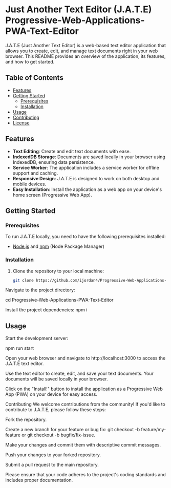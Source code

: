 # Just Another Text Editor (J.A.T.E) Progressive-Web-Applications-PWA-Text-Editor

J.A.T.E (Just Another Text Editor) is a web-based text editor application that allows you to create, edit, and manage text documents right in your web browser. This README provides an overview of the application, its features, and how to get started.

## Table of Contents

- [Features](#features)
- [Getting Started](#getting-started)
  - [Prerequisites](#prerequisites)
  - [Installation](#installation)
- [Usage](#usage)
- [Contributing](#contributing)
- [License](#license)

## Features

- **Text Editing**: Create and edit text documents with ease.
- **IndexedDB Storage**: Documents are saved locally in your browser using IndexedDB, ensuring data persistence.
- **Service Worker**: The application includes a service worker for offline support and caching.
- **Responsive Design**: J.A.T.E is designed to work on both desktop and mobile devices.
- **Easy Installation**: Install the application as a web app on your device's home screen (Progressive Web App).

## Getting Started

### Prerequisites

To run J.A.T.E locally, you need to have the following prerequisites installed:

- [Node.js](https://nodejs.org/) and [npm](https://www.npmjs.com/) (Node Package Manager)

### Installation

1. Clone the repository to your local machine:

   ```bash
   git clone https://github.com/ijordan4/Progressive-Web-Applications-PWA-Text-Editor.git

Navigate to the project directory:

cd Progressive-Web-Applications-PWA-Text-Editor

Install the project dependencies:
npm i

## Usage
Start the development server:

npm run start

Open your web browser and navigate to http://localhost:3000 to access the J.A.T.E text editor.

Use the text editor to create, edit, and save your text documents. Your documents will be saved locally in your browser.

Click on the "Install!" button to install the application as a Progressive Web App (PWA) on your device for easy access.

Contributing
We welcome contributions from the community! If you'd like to contribute to J.A.T.E, please follow these steps:

Fork the repository.

Create a new branch for your feature or bug fix: git checkout -b feature/my-feature or git checkout -b bugfix/fix-issue.

Make your changes and commit them with descriptive commit messages.

Push your changes to your forked repository.

Submit a pull request to the main repository.

Please ensure that your code adheres to the project's coding standards and includes proper documentation.

